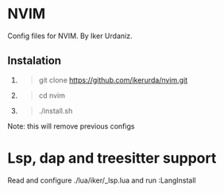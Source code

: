 # NVIM
Config files for NVIM. By Iker Urdaniz.

## Instalation
1. > git clone https://github.com/ikerurda/nvim.git
2. > cd nvim
3. > ./install.sh

Note: this will remove previous configs

# Lsp, dap and treesitter support
Read and configure ./lua/iker/_lsp.lua and run :LangInstall
